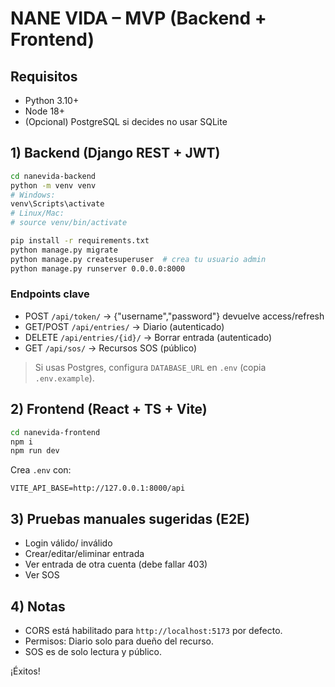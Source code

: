 # NANE VIDA – MVP (Backend + Frontend)

## Requisitos
- Python 3.10+
- Node 18+
- (Opcional) PostgreSQL si decides no usar SQLite

## 1) Backend (Django REST + JWT)
```bash
cd nanevida-backend
python -m venv venv
# Windows:
venv\Scripts\activate
# Linux/Mac:
# source venv/bin/activate

pip install -r requirements.txt
python manage.py migrate
python manage.py createsuperuser  # crea tu usuario admin
python manage.py runserver 0.0.0.0:8000
```

### Endpoints clave
- POST `/api/token/`  → {"username","password"} devuelve access/refresh
- GET/POST `/api/entries/` → Diario (autenticado)
- DELETE `/api/entries/{id}/` → Borrar entrada (autenticado)
- GET `/api/sos/` → Recursos SOS (público)

> Si usas Postgres, configura `DATABASE_URL` en `.env` (copia `.env.example`).

## 2) Frontend (React + TS + Vite)
```bash
cd nanevida-frontend
npm i
npm run dev
```
Crea `.env` con:
```
VITE_API_BASE=http://127.0.0.1:8000/api
```

## 3) Pruebas manuales sugeridas (E2E)
- Login válido/ inválido
- Crear/editar/eliminar entrada
- Ver entrada de otra cuenta (debe fallar 403)
- Ver SOS

## 4) Notas
- CORS está habilitado para `http://localhost:5173` por defecto.
- Permisos: Diario solo para dueño del recurso.
- SOS es de solo lectura y público.

¡Éxitos!